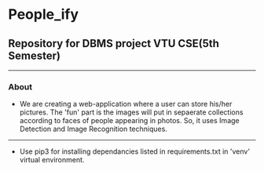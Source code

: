 # People_ify

## Repository for DBMS project VTU CSE(5th Semester)

--------------

### About

- We are creating a web-application where a user can store his/her pictures. The \'fun\' part is the images will put in sepaerate collections according to faces of people appearing in photos. So, it uses Image Detection and Image Recognition techniques.

--------------

- Use pip3 for installing dependancies listed in requirements.txt in \'venv\' virtual environment.
